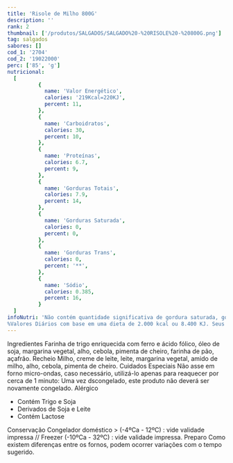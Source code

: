```yaml
---
title: 'Risole de Milho 800G'
description: ''
rank: 2
thumbnail: ['/produtos/SALGADOS/SALGADO%20-%20RISOLE%20-%20800G.png']
tag: salgados
sabores: []
cod_1: '2704'
cod_2: '19022000'
perc: ['85', 'g']
nutricional:
  [
          {
            name: 'Valor Energético',
            calories: '219Kcal=220KJ',
            percent: 11,
          },
          {
            name: 'Carboidratos',
            calories: 30,
            percent: 10,
          },
          {
            name: 'Proteínas',
            calories: 6.7,
            percent: 9,
          },
          {
            name: 'Gorduras Totais',
            calories: 7.9,
            percent: 14,
          },
          {
            name: 'Gorduras Saturada',
            calories: 0,
            percent: 0,
          },
          {
            name: 'Gorduras Trans',
            calories: 0,
            percent: '**',
          },
          {
            name: 'Sódio',
            calories: 0.385,
            percent: 16,
          }
  ]
infoNutri: 'Não contém quantidade significativa de gordura saturada, gordura trans e fibra alimentar.
%Valores Diários com base em uma dieta de 2.000 kcal ou 8.400 KJ. Seus valores diários podem ser maiores ou menores dependendo de suas necessidades energéticas.'
---
```

  <panels>
    <panel>
      <panel-title>Ingredientes</panel-title>
      <panel-content>
        Farinha de trigo enriquecida com ferro e ácido fólico, óleo de soja, margarina vegetal, alho, cebola, pimenta de cheiro, farinha de pão, açafrão.
      </panel-content>
    </panel>    
    <panel>
      <panel-title>Recheio</panel-title>
      <panel-content>
         Milho, creme de leite, leite, margarina vegetal, amido de milho, alho, cebola, pimenta de cheiro.
      </panel-content>
    </panel>
    <panel>
      <panel-title>Cuidados Especiais</panel-title>
      <panel-content>
        Não asse em forno micro-ondas, caso necessário, utilizá-lo apenas para reaquecer por cerca de 1 minuto: Uma vez dscongelado, este produto não deverá ser novamente congelado.
      </panel-content>
    </panel>
    <panel>
      <panel-title>Alérgico</panel-title>
      <panel-content>
        <ul>
          <li>Contém Trigo e Soja</li>
          <li>Derivados de Soja e Leite</li>
          <li>Contém Lactose</li>
        </ul>
      </panel-content>
    </panel>
    <panel>
      <panel-title>Conservação</panel-title>
      <panel-content>
        Congelador doméstico > (-4ºCa - 12ºC) : vide validade impressa // Freezer (-10ºCa - 32ºC) : vide validade impressa.
      </panel-content>
    </panel>
    <panel>
      <panel-title>Preparo</panel-title>
      <panel-content>
        <preparo preparo="Panela" :data="[
        'Em uma panela pequena, aqueça o óleo por 5 minutos (160ºC)',
        'Coloque de 5 a 7 salgados têm que ficar submersos no óleo.'
        ]"></preparo>
        <preparo preparo="Fritadeira Elétrica (com Óleo)" :data="[
        'Siga as instruções do fabricante. Fritar somente salgados CONGELADOS.',
        ]"></preparo>
        <preparo preparo="Fritadeira Elétrica (Sem Óleo)" :data="[
        'Nos modelos Air Fryer, recomenda-se aquecer por 5 minutos na potência máxima, colocar de 7 a 10 salgados CONGELADOS e deixar por 10 minutos.',
        'o tempo de aquecimento e fritura pode mudar de acordo com o modelo da fritadeira. Siga as instruções do fabricante.'
        ]"></preparo>
           Como existem diferenças entre os fornos, podem ocorrer variações com o tempo sugerido.
      </panel-content>
    </panel>
  </panels>